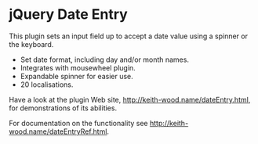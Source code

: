 jQuery Date Entry
=================

This plugin sets an input field up to accept a date value using a spinner or the keyboard.

* Set date format, including day and/or month names.
* Integrates with mousewheel plugin.
* Expandable spinner for easier use.
* 20 localisations.

Have a look at the plugin Web site, http://keith-wood.name/dateEntry.html, for demonstrations of its abilities.

For documentation on the functionality see http://keith-wood.name/dateEntryRef.html.
